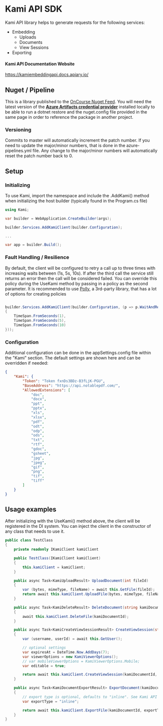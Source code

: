 # Kami API SDK 

Kami API library helps to generate requests for the following services:

 * Embedding
   * Uploads
   * Documents
   * View Sessions
 * Exporting

#### Kami API Documentation Website
https://kamiembeddingapi.docs.apiary.io/


## Nuget / Pipeline

This is a library published to the [OnCourse Nuget Feed](https://dev.azure.com/oncoursesystems/Public%20Packages/_packaging?_a=feed&feed=OnCourseFeed).  You will need the latest version of the [**Azure Artifacts credential provider**](https://dev.azure.com/oncoursesystems/Public%20Packages/_packaging?_a=connect&feed=OnCourseFeed) installed locally to be able to run a dotnet restore and the nuget.config file provided in the same page in order to reference the package in another project.

### Versioning 

Commits to master will automatically increment the patch number.  If you need to update the major/minor numbers, that is done in the azure-pipelines.yml file.  Any change to the major/minor numbers will automatically reset the patch number back to 0.

## Setup

### Initializing
To use Kami, import the namespace and include the .AddKami() method when initializing the host builder (typically 
found in the Program.cs file)

```csharp
using Kami;

var builder = WebApplication.CreateBuilder(args);

builder.Services.AddKamiClient(builder.Configuration);

...

var app = builder.Build();

```

### Fault Handling / Resilience

By default, the client will be configured to retry a call up to three times with increasing waits between (1s, 5s, 10s).  If after the third call the service still returns an error then the call will be considered failed.  You can override this policy during the UseKami method by passing in a policy as the second parameter.  It is recommended to use [Polly](https://github.com/App-vNext/Polly), a 3rd-party library, that has a lot of options for creating policies

```csharp

builder.Services.AddKamiClient(builder.Configuration, (p => p.WaitAndRetryAsync(new[]
{
    TimeSpan.FromSeconds(1),
    TimeSpan.FromSeconds(5),
    TimeSpan.FromSeconds(10)
}));

```

### Configuration
Additional configuration can be done in the appSettings.config file within the "Kami" section. The default settings are shown here and can be overridden if needed:

```json
{
    "Kami": {
        "Token": "Token fxnDs3BDz-B3fLjK-PGU",
        "BaseAddress": "https://api.notablepdf.com/",
        "AllowedExtensions": [
            "doc",
            "docx",
            "ppt",
            "pptx",
            "xls",
            "xlsx",
            "pdf",
            "odt",
            "odp",
            "ods",
            "txt",
            "rtf",
            "gdoc",
            "gsheet",
            "jpg",
            "jpeg",
            "gif",
            "png",
            "tif",
            "tiff"
        ]
    }
}
```

## Usage examples

After initializing with the UseKami() method above, the client will be registered in the DI system.  You can inject the client in the constructor of any class that needs to use it.

```csharp
public class TestClass
{
    private readonly IKamiClient kamiClient

    public TestClass(IKamiClient kamiClient)
    {
        this.kamiClient = kamiClient;
    }

    public async Task<KamiUploadResult> UploadDocument(int fileId)
    {
        var (bytes, mimeType, fileName) = await this.GetFile(fileId);
        return await this.kamiClient.UploadFile(bytes, mimeType, fileName);
    }

    public async Task<KamiDeleteResult> DeleteDocument(string kamiDocumentId)
    {
        await this.kamiClient.DeleteFile(kamiDocumentId);
    }

    public async Task<KamiCreateViewSessionResult> CreateViewSession(string kamiDocumentId)
    {
        var (username, userId) = await this.GetUser();

        // optional settings
        var expiresAt = DateTime.Now.AddDays(7);
        var viewerOptions = new KamiViewerOptions();
        // var mobileViewerOptions = KamiViewerOptions.Mobile;
        var editable = true;

        return await this.kamiClient.CreateViewSession(kamiDocumentId, username, userId, expiresAt, viewerOptions, editable);
    }

    public async Task<KamiDocumentExportResult> ExportDocument(kamiDocumentId)
    {
        // export type is optional, defaults to "inline". See Kami API documentation site for more options and what they do
        var exportType = "inline";

        return await this.kamiClient.ExportFile(kamiDocumentId, exportType);
    }
}
